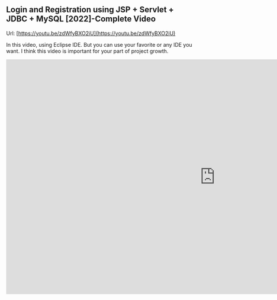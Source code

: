 ## Login and Registration using JSP + Servlet + JDBC + MySQL [2022]-Complete Video

Url: [https://youtu.be/zdWfyBXO2iU](https://youtu.be/zdWfyBXO2iU)

In this video, using Eclipse IDE. But you can use your favorite or any IDE you want. I think this video is important for your part of project growth.

<iframe width="1127" height="635" src="https://www.youtube.com/embed/zdWfyBXO2iU" title="Login and Registration using JSP + Servlet + JDBC + MySQL [2022]-Complete Video" frameborder="0" allow="accelerometer; autoplay; clipboard-write; encrypted-media; gyroscope; picture-in-picture; web-share" referrerpolicy="strict-origin-when-cross-origin" allowfullscreen></iframe>
